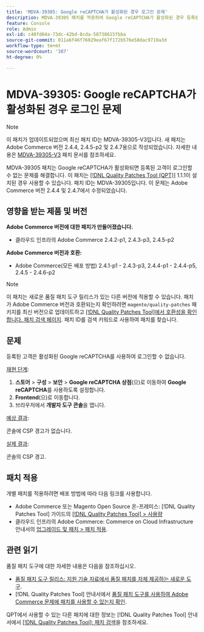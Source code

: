 ```yaml
---
title: 'MDVA-39305: Google reCAPTCHA가 활성화된 경우 로그인 문제'
description: MDVA-39305 패치를 적용하여 Google reCAPTCHA가 활성화된 경우 등록된 고객이 로그인할 수 없는 Adobe Commerce 문제를 해결합니다.
feature: Console
role: Admin
exl-id: c40fd84a-73dc-42bd-8cda-58738615fbba
source-git-commit: 011a6f46f76029eaf67f172b576e58dac9710a3d
workflow-type: tm+mt
source-wordcount: '387'
ht-degree: 0%

---
```


# MDVA-39305: Google reCAPTCHA가 활성화된 경우 로그인 문제

>[!NOTE]
>
>이 패치가 업데이트되었으며 최신 패치 ID는 MDVA-39305-V3입니다. 새 패치는 Adobe Commerce 버전 2.4.4, 2.4.5-p2 및 2.4.7용으로 작성되었습니다. 자세한 내용은 [MDVA-39305-V3](https://experienceleague.adobe.com/en/docs/commerce-operations/tools/quality-patches-tool/patches-available-in-qpt/v1-1-58/mdva-39305-v3-login-issue-with-enabled-google-recaptcha) 패치 문서를 참조하세요.

MDVA-39305 패치는 Google reCAPTCHA가 활성화되면 등록된 고객이 로그인할 수 없는 문제를 해결합니다. 이 패치는 [[!DNL Quality Patches Tool (QPT)]](https://experienceleague.adobe.com/en/docs/commerce-operations/tools/quality-patches-tool/quality-patches-tool-to-self-serve-quality-patches) 1.1.1이 설치된 경우 사용할 수 있습니다. 패치 ID는 MDVA-39305입니다. 이 문제는 Adobe Commerce 버전 2.4.4 및 2.4.7에서 수정되었습니다.

## 영향을 받는 제품 및 버전

**Adobe Commerce 버전에 대한 패치가 만들어졌습니다.**

* 클라우드 인프라의 Adobe Commerce 2.4.2-p1, 2.4.3-p3, 2.4.5-p2

**Adobe Commerce 버전과 호환:**

* Adobe Commerce(모든 배포 방법) 2.4.1-p1 - 2.4.3-p3, 2.4.4-p1 - 2.4.4-p5, 2.4.5 - 2.4.6-p2

>[!NOTE]
>
>이 패치는 새로운 품질 패치 도구 릴리스가 있는 다른 버전에 적용할 수 있습니다. 패치가 Adobe Commerce 버전과 호환되는지 확인하려면 `magento/quality-patches` 패키지를 최신 버전으로 업데이트하고 [[!DNL Quality Patches Tool]에서 호환성을 확인합니다. 패치 검색 페이지](https://experienceleague.adobe.com/en/docs/commerce-operations/tools/quality-patches-tool/quality-patches-tool-to-self-serve-quality-patches). 패치 ID를 검색 키워드로 사용하여 패치를 찾습니다.

## 문제

등록된 고객은 활성화된 Google reCAPTCHA를 사용하여 로그인할 수 없습니다.

<u>재현 단계</u>:

1. **스토어** > **구성** > **보안** > **Google reCAPTCHA 상점**(으)로 이동하여 **Google reCAPTCHA**&#x200B;를 사용하도록 설정합니다.
1. **Frontend**(으)로 이동합니다.
1. 브라우저에서 **개발자 도구 콘솔**&#x200B;을 엽니다.

<u>예상 결과</u>:

콘솔에 CSP 경고가 없습니다.

<u>실제 결과</u>:

콘솔의 CSP 경고.

## 패치 적용

개별 패치를 적용하려면 배포 방법에 따라 다음 링크를 사용합니다.

* Adobe Commerce 또는 Magento Open Source 온-프레미스: [!DNL Quality Patches Tool] 가이드의 [[!DNL Quality Patches Tool] > 사용량](/help/tools/quality-patches-tool/usage.md)
* 클라우드 인프라의 Adobe Commerce: Commerce on Cloud Infrastructure 안내서의 [업그레이드 및 패치 > 패치 적용](https://experienceleague.adobe.com/docs/commerce-cloud-service/user-guide/develop/upgrade/apply-patches.html).

## 관련 읽기

품질 패치 도구에 대한 자세한 내용은 다음을 참조하십시오.

* [품질 패치 도구 릴리스: 지원 기술 자료에서 품질 패치를 자체 제공하는 새로운 도구](https://experienceleague.adobe.com/en/docs/commerce-operations/tools/quality-patches-tool/quality-patches-tool-to-self-serve-quality-patches).
* [!DNL Quality Patches Tool] 안내서에서 [품질 패치 도구를 사용하여 Adobe Commerce 문제에 패치를 사용할 수 있는지 확인](/help/tools/quality-patches-tool/patches-available-in-qpt/check-patch-for-magento-issue-with-magento-quality-patches.md).

QPT에서 사용할 수 있는 다른 패치에 대한 정보는 [!DNL Quality Patches Tool] 안내서에서 [[!DNL Quality Patches Tool]: 패치 검색](https://experienceleague.adobe.com/tools/commerce-quality-patches/index.html)을 참조하세요.

